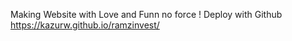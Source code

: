Making Website with Love and Funn no force !
Deploy with Github
https://kazurw.github.io/ramzinvest/
